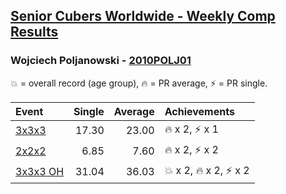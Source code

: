 <style>table {white-space: nowrap;}</style>

## [Senior Cubers Worldwide - Weekly Comp Results](/scw-comp/results/)
### Wojciech Poljanowski - [2010POLJ01](https://www.worldcubeassociation.org/persons/2010POLJ01)

<span style="white-space: nowrap;">💥 = overall record (age group)</span>, <span style="white-space: nowrap;">🔥 = PR average</span>, <span style="white-space: nowrap;">⚡ = PR single</span>.

| Event | Single | Average | Achievements|
| :-- | --: | --: | :-- |
| [3x3x3](333.md) | 17.30 | 23.00 | 🔥 x 2, ⚡ x 1 |
| [2x2x2](222.md) | 6.85 | 7.60 | 🔥 x 2, ⚡ x 2 |
| [3x3x3 OH](333oh.md) | 31.04 | 36.03 | 💥 x 2, 🔥 x 2, ⚡ x 2 |

<!-- Global site tag (gtag.js) - Google Analytics -->
<script async src="https://www.googletagmanager.com/gtag/js?id=UA-86348435-3"></script>
<script>window.dataLayer = window.dataLayer || []; function gtag() {dataLayer.push(arguments);} gtag('js', new Date()); gtag('config', 'UA-86348435-3');</script>
